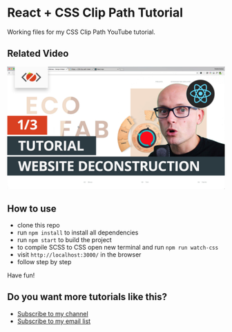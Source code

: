 # React + CSS Clip Path Tutorial
Working files for my CSS Clip Path YouTube tutorial.

## Related Video
 
[![React + CSS Clip Path Hover Effect Tutorial](v119-CSS-Clip-Path-Deconstruction.jpg)](https://www.youtube.com/watch?v=l_ahowxmqzg)

## How to use

* clone this repo
* run `npm install` to install all dependencies
* run `npm start` to build the project
* to compile SCSS to CSS open new terminal and run `npm run watch-css`
* visit `http://localhost:3000/` in the browser
* follow step by step

Have fun!

## Do you want more tutorials like this?

* [Subscribe to my channel](https://www.youtube.com/channel/UC7O6CntQoAI-wYyJxYiqNUg?sub_confirmation=1)
* [Subscribe to my email list](https://ihatetomatoes.net/the-best-of/)
